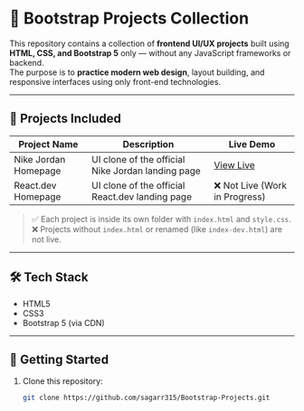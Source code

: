 # 🚀 Bootstrap Projects Collection

This repository contains a collection of **frontend UI/UX projects** built using **HTML, CSS, and Bootstrap 5** only — without any JavaScript frameworks or backend.  
The purpose is to **practice modern web design**, layout building, and responsive interfaces using only front-end technologies.

---

## 📁 Projects Included

| Project Name         | Description                                         | Live Demo                                                             |
|----------------------|-----------------------------------------------------|------------------------------------------------------------------------|
| Nike Jordan Homepage | UI clone of the official Nike Jordan landing page   | [View Live](https://sagarr315.github.io/Bootstrap-Projects/)          |
| React.dev Homepage   | UI clone of the official React.dev landing page     | ❌ Not Live (Work in Progress)                                        |

> ✅ Each project is inside its own folder with `index.html` and `style.css`.  
> ❌ Projects without `index.html` or renamed (like `index-dev.html`) are not live.

---

## 🛠️ Tech Stack

- HTML5  
- CSS3  
- Bootstrap 5 (via CDN)

---

## 🚀 Getting Started

1. Clone this repository:
   ```bash
   git clone https://github.com/sagarr315/Bootstrap-Projects.git
